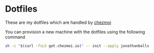 # Dotfiles

These are my dotfiles which are handled by [chezmoi](https://www.chezmoi.io/)

You can provision a new machine with the dotfiles using the following command

```bash
sh -c "$(curl -fsLS get.chezmoi.io)" -- init --apply jonathanballs
```

